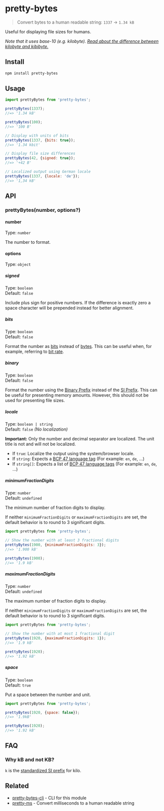 # pretty-bytes

> Convert bytes to a human readable string: `1337` → `1.34 kB`

Useful for displaying file sizes for humans.

*Note that it uses base-10 (e.g. kilobyte).
[Read about the difference between kilobyte and kibibyte.](https://web.archive.org/web/20150324153922/https://pacoup.com/2009/05/26/kb-kb-kib-whats-up-with-that/)*

## Install

```sh
npm install pretty-bytes
```

## Usage

```js
import prettyBytes from 'pretty-bytes';

prettyBytes(1337);
//=> '1.34 kB'

prettyBytes(100);
//=> '100 B'

// Display with units of bits
prettyBytes(1337, {bits: true});
//=> '1.34 kbit'

// Display file size differences
prettyBytes(42, {signed: true});
//=> '+42 B'

// Localized output using German locale
prettyBytes(1337, {locale: 'de'});
//=> '1,34 kB'
```

## API

### prettyBytes(number, options?)

#### number

Type: `number`

The number to format.

#### options

Type: `object`

##### signed

Type: `boolean`\
Default: `false`

Include plus sign for positive numbers. If the difference is exactly zero a space character will be prepended instead for better alignment.

##### bits

Type: `boolean`\
Default: `false`

Format the number as [bits](https://en.wikipedia.org/wiki/Bit) instead of [bytes](https://en.wikipedia.org/wiki/Byte). This can be useful when, for example, referring to [bit rate](https://en.wikipedia.org/wiki/Bit_rate).

##### binary

Type: `boolean`\
Default: `false`

Format the number using the [Binary Prefix](https://en.wikipedia.org/wiki/Binary_prefix) instead of the [SI Prefix](https://en.wikipedia.org/wiki/SI_prefix). This can be useful for presenting memory amounts. However, this should not be used for presenting file sizes.

##### locale

Type: `boolean | string`\
Default: `false` *(No localization)*

**Important:** Only the number and decimal separator are localized. The unit title is not and will not be localized.

- If `true`: Localize the output using the system/browser locale.
- If `string`: Expects a [BCP 47 language tag](https://en.wikipedia.org/wiki/IETF_language_tag) (For example: `en`, `de`, …)
- If `string[]`: Expects a list of [BCP 47 language tags](https://en.wikipedia.org/wiki/IETF_language_tag) (For example: `en`, `de`, …)

##### minimumFractionDigits

Type: `number`\
Default: `undefined`

The minimum number of fraction digits to display.

If neither `minimumFractionDigits` or `maximumFractionDigits` are set, the default behavior is to round to 3 significant digits.

```js
import prettyBytes from 'pretty-bytes';

// Show the number with at least 3 fractional digits
prettyBytes(1900, {minimumFractionDigits: 3});
//=> '1.900 kB'

prettyBytes(1900);
//=> '1.9 kB'
```

##### maximumFractionDigits

Type: `number`\
Default: `undefined`

The maximum number of fraction digits to display.

If neither `minimumFractionDigits` or `maximumFractionDigits` are set, the default behavior is to round to 3 significant digits.

```js
import prettyBytes from 'pretty-bytes';

// Show the number with at most 1 fractional digit
prettyBytes(1920, {maximumFractionDigits: 1});
//=> '1.9 kB'

prettyBytes(1920);
//=> '1.92 kB'
```

##### space

Type: `boolean`\
Default: `true`

Put a space between the number and unit.

```js
import prettyBytes from 'pretty-bytes';

prettyBytes(1920, {space: false});
//=> '1.9kB'

prettyBytes(1920);
//=> '1.92 kB'
```

## FAQ

### Why kB and not KB?

`k` is the [standardized SI prefix](https://en.wikipedia.org/wiki/Metric_prefix) for kilo.

## Related

- [pretty-bytes-cli](https://github.com/sindresorhus/pretty-bytes-cli) - CLI for this module
- [pretty-ms](https://github.com/sindresorhus/pretty-ms) - Convert milliseconds to a human readable string
